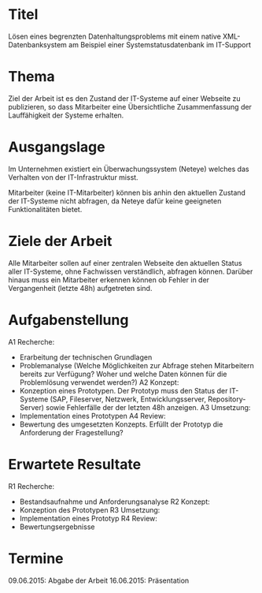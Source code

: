 # Titel

Lösen eines begrenzten Datenhaltungsproblems mit einem native XML-Datenbanksystem am Beispiel einer Systemstatusdatenbank im IT-Support


# Thema

Ziel der Arbeit ist es den Zustand der IT-Systeme auf einer Webseite zu publizieren, so dass Mitarbeiter eine Übersichtliche Zusammenfassung der Lauffähigkeit der Systeme erhalten.

# Ausgangslage

Im Unternehmen existiert ein Überwachungssystem (Neteye) welches das Verhalten von der IT-Infrastruktur misst. 

Mitarbeiter (keine IT-Mitarbeiter) können bis anhin den aktuellen Zustand der IT-Systeme nicht abfragen, da Neteye dafür keine geeigneten Funktionalitäten bietet.

# Ziele der Arbeit

Alle Mitarbeiter sollen auf einer zentralen Webseite den aktuellen Status aller IT-Systeme, ohne Fachwissen verständlich, abfragen können. Darüber hinaus muss ein Mitarbeiter erkennen können ob Fehler in der Vergangenheit (letzte 48h) aufgetreten sind.


# Aufgabenstellung

A1 Recherche:
- Erarbeitung der technischen Grundlagen
- Problemanalyse (Welche Möglichkeiten zur Abfrage stehen Mitarbeitern bereits zur Verfügung? Woher und welche Daten können für die Problemlösung verwendet werden?)
A2 Konzept:
- Konzeption eines Prototypen. Der Prototyp muss den Status der IT-Systeme (SAP, Fileserver, Netzwerk, Entwicklungsserver, Repository-Server) sowie Fehlerfälle der der letzten 48h anzeigen.
A3 Umsetzung:
- Implementation eines Prototypen
A4 Review:
- Bewertung des umgesetzten Konzepts. Erfüllt der Prototyp die Anforderung der Fragestellung?

# Erwartete Resultate

R1 Recherche:
- Bestandsaufnahme und Anforderungsanalyse
R2 Konzept:
- Konzeption des Prototypen
R3 Umsetzung:
- Implementation eines Prototyp
R4 Review:
- Bewertungsergebnisse

# Termine

09.06.2015: Abgabe der Arbeit
16.06.2015: Präsentation

